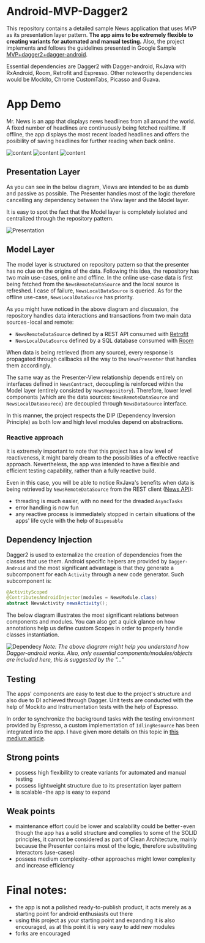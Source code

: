 # Android-MVP-Dagger2
This repository contains a detailed sample News application that uses MVP as its presentation layer pattern. **The app aims to be extremely flexible to creating variants for automated and manual testing.** Also, the project implements and follows the guidelines presented in Google Sample [MVP+dagger2+dagger-android](https://github.com/googlesamples/android-architecture/tree/todo-mvp-dagger/).

Essential dependencies are Dagger2 with Dagger-android, RxJava with RxAndroid, Room, Retrofit and Espresso. Other noteworthy dependencies would be Mockito, Chrome CustomTabs, Picasso and Guava.
# App Demo
Mr. News is an app that displays news headlines from all around the world. A fixed number of headlines are continuously being fetched realtime. If offline, the app displays the most recent loaded headlines and offers the posibility of saving headlines for further reading when back online.

![content](https://github.com/catalinghita8/android-mvp-dagger2/blob/master/readme_pics/scrolling.gif)
![content](https://github.com/catalinghita8/android-mvp-dagger2/blob/master/readme_pics/archiving.gif)
![content](https://github.com/catalinghita8/android-mvp-dagger2/blob/master/readme_pics/open_tab.gif)
## Presentation Layer
As you can see in the below diagram, Views are intended to be as dumb and passive as possible. The Presenter handles most of the logic therefore cancelling any dependency between the View layer and the Model layer.

It is easy to spot the fact that the Model layer is completely isolated and centralized through the repository pattern.

![Presentation](https://github.com/catalinghita8/android-mvp-dagger2/blob/master/readme_pics/presentation_layer_diagram.png)

## Model Layer
The model layer is structured on repository pattern so that the presenter has no clue on the origins of the data. Following this idea, the repository has two main use-cases, online and offline. In the online use-case data is first being fetched from the `NewsRemoteDataSource` and the local source is refreshed. I case of failure,  `NewsLocalDataSource` is queried. As for the offline use-case, `NewsLocalDataSource` has priority.

As you might have noticed in the above diagram and discussion, the repository handles data interactions and transactions from two main data sources - local and remote:
- `NewsRemoteDataSource` defined by a REST API consumed with [Retrofit](http://square.github.io/retrofit)
- `NewsLocalDataSource` defined by a SQL database consumed with [Room](https://developer.android.com/topic/libraries/architecture/room)

When data is being retrieved (from any source), every response is propagated through callbacks all the way to the `NewsPresenter` that handles them accordingly.

The same way as the Presenter-View relationship depends entirely on interfaces defined in `NewsContract`, decoupling is reinforced within the Model layer (entirely consisted by `NewsRepository`). Therefore, lower level components (which are the data sources: `NewsRemoteDataSource` and `NewsLocalDatasourece`) are decoupled through `NewsDataSource` interface.

In this manner, the project respects the DIP (Dependency Inversion Principle) as both low and high level modules depend on abstractions.

### Reactive approach
It is extremely important to note that this project has a low level of reactiveness, it might barely dream to the possibilities of a effective reactive approach.
Nevertheless, the app was intended to have a flexible and efficient testing capability, rather than a fully reactive build.

Even in this case, you will be able to notice RxJava's benefits when data is being retrieved by `NewsRemoteDataSource` from the REST client ([News API](https://newsapi.org/)):
- threading is much easier, with no need for the dreaded `AsyncTasks` 
- error handling is now fun 
- any reactive process is immediately stopped in certain situations of the apps' life cycle with the help of `Disposable`

## Dependency Injection
Dagger2 is used to externalize the creation of dependencies from the classes that use them. Android specific helpers are provided by `Dagger-Android` and the most significant advantage is that they generate a subcomponent for each `Activity` through a new code generator.
Such subcomponent is:
```java
@ActivityScoped
@ContributesAndroidInjector(modules = NewsModule.class)
abstract NewsActivity newsActivity(); 
```
The below diagram illustrates the most significant relations between components and modules. You can also get a quick glance on how annotations help us define custom Scopes in order to properly handle classes instantiation.

![Dependecy](https://github.com/catalinghita8/android-mvp-dagger2/blob/master/readme_pics/dependecy_graph_diagram.png)
_Note: The above diagram might help you understand how Dagger-android works. Also, only essential components/modules/objects are included here, this is suggested by the "…"_
## Testing
The apps' components are easy to test due to the project's structure and also due to DI achieved through Dagger. Unit tests are conducted with the help of Mockito and Instrumentation tests with the help of Espresso. 

In order to synchronize the background tasks with the testing environment provided by Espresso, a custom implementation of `IdlingResource` has been integrated into the app. I have given more details on this topic in [this medium article](https://medium.com/@catalinghita8/integrate-espresso-idling-resources-in-your-app-to-build-flexible-ui-tests-c779e24f5057).

## Strong points
- possess high flexibility to create variants for automated and manual testing
- possess lightweight structure due to its presentation layer pattern
- is scalable - the app is easy to expand
## Weak points
- maintenance effort could be lower and scalability could be better - even though the app has a solid structure and complies to some of the SOLID principles, it cannot be considered as part of Clean Architecture, mainly because the Presenter contains most of the logic, therefore substituting Interactors (use-cases) 
- possess medium complexity - other approaches might lower complexity and increase efficiency

# Final notes:
- the app is not a polished ready-to-publish product, it acts merely as a starting point for android enthusiasts out there 
- using this project as your starting point and expanding it is also encouraged, as at this point it is very easy to add new modules
- forks are encouraged
